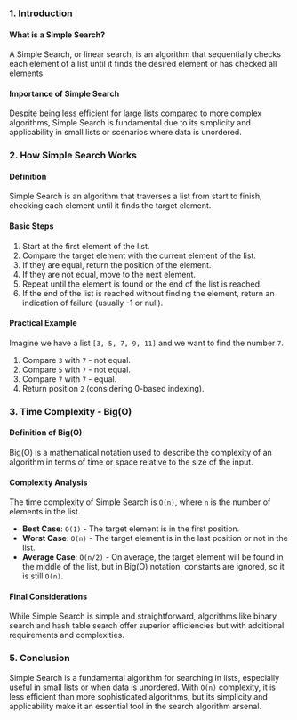 ### 1. Introduction

#### What is a Simple Search?
A Simple Search, or linear search, is an algorithm that sequentially checks each element of a list until it finds the desired element or has checked all elements.

#### Importance of Simple Search
Despite being less efficient for large lists compared to more complex algorithms, Simple Search is fundamental due to its simplicity and applicability in small lists or scenarios where data is unordered.

### 2. How Simple Search Works

#### Definition
Simple Search is an algorithm that traverses a list from start to finish, checking each element until it finds the target element.

#### Basic Steps
1. Start at the first element of the list.
2. Compare the target element with the current element of the list.
3. If they are equal, return the position of the element.
4. If they are not equal, move to the next element.
5. Repeat until the element is found or the end of the list is reached.
6. If the end of the list is reached without finding the element, return an indication of failure (usually -1 or null).

#### Practical Example
Imagine we have a list `[3, 5, 7, 9, 11]` and we want to find the number `7`.

1. Compare `3` with `7` - not equal.
2. Compare `5` with `7` - not equal.
3. Compare `7` with `7` - equal.
4. Return position `2` (considering 0-based indexing).

### 3. Time Complexity - Big(O)

#### Definition of Big(O)
Big(O) is a mathematical notation used to describe the complexity of an algorithm in terms of time or space relative to the size of the input.

#### Complexity Analysis
The time complexity of Simple Search is `O(n)`, where `n` is the number of elements in the list.

- **Best Case**: `O(1)` - The target element is in the first position.
- **Worst Case**: `O(n)` - The target element is in the last position or not in the list.
- **Average Case**: `O(n/2)` - On average, the target element will be found in the middle of the list, but in Big(O) notation, constants are ignored, so it is still `O(n)`.

#### Final Considerations
While Simple Search is simple and straightforward, algorithms like binary search and hash table search offer superior efficiencies but with additional requirements and complexities.

### 5. Conclusion
Simple Search is a fundamental algorithm for searching in lists, especially useful in small lists or when data is unordered. With `O(n)` complexity, it is less efficient than more sophisticated algorithms, but its simplicity and applicability make it an essential tool in the search algorithm arsenal.
